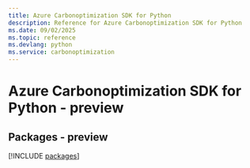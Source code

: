 ```yaml
---
title: Azure Carbonoptimization SDK for Python
description: Reference for Azure Carbonoptimization SDK for Python
ms.date: 09/02/2025
ms.topic: reference
ms.devlang: python
ms.service: carbonoptimization
---
```

# Azure Carbonoptimization SDK for Python - preview
## Packages - preview
[!INCLUDE [packages](carbonoptimization-index.md)]